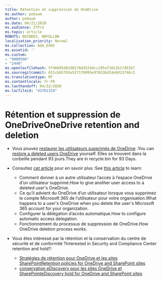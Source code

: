 ```yaml
---
title: Rétention et suppression de OneDrive
ms.author: pebaum
author: pebaum
ms.date: 04/21/2020
ms.audience: ITPro
ms.topic: article
ROBOTS: NOINDEX, NOFOLLOW
localization_priority: Normal
ms.collection: Adm_O365
ms.assetid: ''
ms.custom:
- "9000596"
- "2440"
ms.openlocfilehash: 5fd6685d02d8178dd524dcc295af1021b17d61b7
ms.sourcegitcommit: 631cbb5f03e5371f0995e976536d24e9d13746c3
ms.translationtype: MT
ms.contentlocale: fr-FR
ms.lasthandoff: 04/22/2020
ms.locfileid: "43761319"
---
```

# <a name="onedrive-retention-and-deletion"></a><span data-ttu-id="28a41-102">Rétention et suppression de OneDrive</span><span class="sxs-lookup"><span data-stu-id="28a41-102">OneDrive retention and deletion</span></span>

- <span data-ttu-id="28a41-103">Vous pouvez [restaurer les utilisateurs supprimés de OneDrive](https://docs.microsoft.com/onedrive/restore-deleted-onedrive) .</span><span class="sxs-lookup"><span data-stu-id="28a41-103">You can [restore a deleted users OneDrive](https://docs.microsoft.com/onedrive/restore-deleted-onedrive) yourself.</span></span> <span data-ttu-id="28a41-104">Elles se trouvent dans la corbeille pendant 93 jours.</span><span class="sxs-lookup"><span data-stu-id="28a41-104">They are in recycle bin for 93 Days.</span></span> 

- <span data-ttu-id="28a41-105">Consultez [cet article](https://docs.microsoft.com/onedrive/restore-deleted-onedrive) pour en savoir plus :</span><span class="sxs-lookup"><span data-stu-id="28a41-105">See [this article](https://docs.microsoft.com/onedrive/restore-deleted-onedrive) to learn:</span></span>
    - <span data-ttu-id="28a41-106">Comment donner à un autre utilisateur l’accès à l’espace OneDrive d’un utilisateur supprimé.</span><span class="sxs-lookup"><span data-stu-id="28a41-106">How to give another user access to a deleted user's OneDrive.</span></span>
    - <span data-ttu-id="28a41-107">Ce qu’il advient du OneDrive d’un utilisateur lorsque vous supprimez le compte Microsoft 365 de l’utilisateur pour votre organisation.</span><span class="sxs-lookup"><span data-stu-id="28a41-107">What happens to a user's OneDrive when you delete the user's Microsoft 365 account for your organization.</span></span>
    - <span data-ttu-id="28a41-108">Configurer la délégation d’accès automatique.</span><span class="sxs-lookup"><span data-stu-id="28a41-108">How to configure automatic access delegation.</span></span>
    - <span data-ttu-id="28a41-109">Fonctionnement du processus de suppression de OneDrive.</span><span class="sxs-lookup"><span data-stu-id="28a41-109">How OneDrive deletion process works.</span></span>

- <span data-ttu-id="28a41-110">Vous êtes intéressé par la rétention et la conservation du centre de sécurité et de conformité ?</span><span class="sxs-lookup"><span data-stu-id="28a41-110">Interested in Security and Compliance Center retention and hold?:</span></span>
    - [<span data-ttu-id="28a41-111">Stratégies de rétention pour OneDrive et les sites SharePoint</span><span class="sxs-lookup"><span data-stu-id="28a41-111">Retention policies for OneDrive and SharePoint sites</span></span>](https://docs.microsoft.com/office365/securitycompliance/retention-policies?redirectSourcePath=%252farticle%252f5e377752-700d-4870-9b6d-12bfc12d2423#content-in-onedrive-accounts-and-sharepoint-sites)
    - [<span data-ttu-id="28a41-112">conservation eDiscovery pour les sites OneDrive et SharePoint</span><span class="sxs-lookup"><span data-stu-id="28a41-112">eDiscovery hold for OneDrive and SharePoint sites</span></span>](https://docs.microsoft.com/office365/securitycompliance/ediscovery-cases#step-4-place-content-locations-on-hold)



